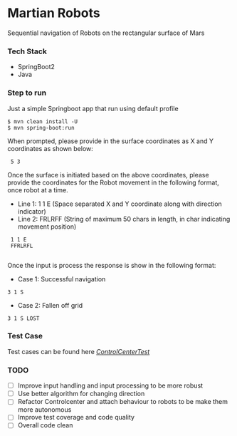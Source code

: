 # Martian Robots

Sequential navigation of Robots on the rectangular surface of Mars

### Tech Stack
- SpringBoot2
- Java


### Step to run 

Just a simple Springboot app that run using default profile

```shell
$ mvn clean install -U
$ mvn spring-boot:run
```

When prompted, please provide in the surface coordinates as X and Y coordinates as shown below:

```   
 5 3
```   

Once the surface is initiated based on the above coordinates, please provide the coordinates for the Robot movement
in the following format, once robot at a time.


- Line 1: 1 1 E (Space separated X and Y coordinate along with direction indicator)
- Line 2: FRLRFF (String of maximum 50 chars in length, in char indicating movement position)
    
```   
 1 1 E
 FFRLRFL
 
```  

Once the input is process the response is show in the following format:

- Case 1: Successful navigation

```  
3 1 S
```  

- Case 2: Fallen off grid

```  
3 1 S LOST
```  

### Test Case

Test cases can be found here [*ControlCenterTest*](src/test/java/com/aaravr/martian/robot/navigator/service/ControlCenterTest.java)


### TODO
- [ ] Improve input handling and input processing to be more robust
- [ ] Use better algorithm for changing direction
- [ ] Refactor Controlcenter and attach behaviour to robots to be make them more autonomous 
- [ ] Improve test coverage and code quality
- [ ] Overall code clean